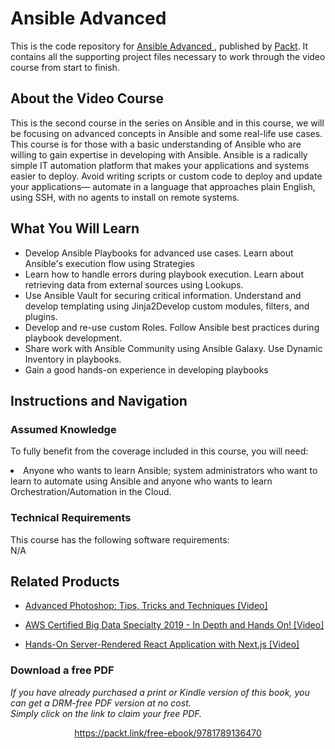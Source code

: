 # Ansible Advanced		
This is the code repository for [Ansible Advanced	](https://www.packtpub.com/application-development/ansible-advanced-video), published by [Packt](https://www.packtpub.com/?utm_source=github). It contains all the supporting project files necessary to work through the video course from start to finish.
## About the Video Course
This is the second course in the series on Ansible and in this course, we will be focusing on advanced concepts in Ansible and some real-life use cases. This course is for those with a basic understanding of Ansible who are willing to gain expertise in developing with Ansible. Ansible is a radically simple IT automation platform that makes your applications and systems easier to deploy. Avoid writing scripts or custom code to deploy and update your applications— automate in a language that approaches plain English, using SSH, with no agents to install on remote systems.

<H2>What You Will Learn</H2>
<DIV class=book-info-will-learn-text>
<UL>
<LI>Develop Ansible Playbooks for advanced use cases. Learn about Ansible's execution flow using Strategies</LI>
<LI>Learn how to handle errors during playbook execution. Learn about retrieving data from external sources using Lookups. </LI>
<LI>Use Ansible Vault for securing critical information. Understand and develop templating using Jinja2Develop custom modules, filters, and plugins. </LI>
<LI>Develop and re-use custom Roles. Follow Ansible best practices during playbook development. </LI>
<LI>Share work with Ansible Community using Ansible Galaxy. Use Dynamic Inventory in playbooks. </LI>
<LI>Gain a good hands-on experience in developing playbooks</LI>
</UL></DIV>

## Instructions and Navigation
### Assumed Knowledge
To fully benefit from the coverage included in this course, you will need:<br/>
<DIV class=book-info-will-learn-text>
<LI>Anyone who wants to learn Ansible; system administrators who want to learn to automate using Ansible and anyone who wants to learn Orchestration/Automation in the Cloud.</LI> 
<DIV>

### Technical Requirements
This course has the following software requirements:<br/>
N/A

## Related Products
* [Advanced Photoshop: Tips, Tricks and Techniques [Video]](https://www.packtpub.com/hardware-and-creative/advanced-photoshop-tips-tricks-and-techniques-video)

* [AWS Certified Big Data Specialty 2019 - In Depth and Hands On! [Video]](https://www.packtpub.com/application-development/aws-certified-big-data-specialty-2019-depth-and-hands-video)

* [Hands-On Server-Rendered React Application with Next.js [Video]](https://www.packtpub.com/application-development/hands-server-rendered-react-application-nextjs-video)
### Download a free PDF

 <i>If you have already purchased a print or Kindle version of this book, you can get a DRM-free PDF version at no cost.<br>Simply click on the link to claim your free PDF.</i>
<p align="center"> <a href="https://packt.link/free-ebook/9781789136470">https://packt.link/free-ebook/9781789136470 </a> </p>